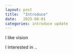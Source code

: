 ```yaml
---
layout: post
title:  "Introduce"
date:   2025-08-01
categories: introduce update
---
```


I like vision

I interested in ..